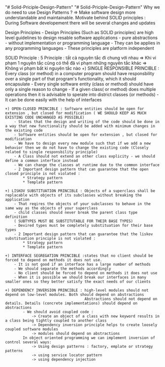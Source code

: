 "# Solid-Priciple-Design-Pattern" 
"# Solid-Priciple-Design-Pattern" 
Why we do need to use Design Patterns ? => Make software design more understandable and maintainable.
Motivate behind SOLID principles : During Software developement there will be several changes and updates  

Design Principles 
	- Design Principles (Such as SOLID principles) are high level guidelines to design resable software applications
	- pure abstractions - without implementation or programming language 
	- They can be applies in any programming languages
	- These principles are platform independent

SOLID Principle : 5 Principle : tất cả nguyên tắc đi chung với nhau => Khi vi phạm 1 nguyên tắc cũng có thể đã vi phạm những nguyên tắc khác => Không vi phạm bất kì nguyên tắc nào
	+) SINGLE RESPONSIBLE PRINCIBLE : Every class (or method) in a computer program should have responsbility over a single part of that program's functionality, which it should encapsulate
		- Every single software entity (class or method) should have only a single reason to change
		- If a given class( or method) does multiple operations then it is advisable to sperate into district classes (or methods)
		- It can be done easily with the help of interfaces
		
	+) OPEN-CLOSED PRINCIBLE : Software entities should be open for extension , but closed for modification ( WE SHOULD KEEP AS MUCH EXISTING CODE UNCHANGED AS POSSIBLE)
		- States that the design and writing of the code should be done in a way that new functionality should be added with minimum changes in the existing code
		- Software entities should be open for extension , but closed for modification
		- We have to design every new module such that if we add a new behavior then we do not have to change the existing code (Closely related to single responsbility principle)
		- A Class should not extend an other class explicity - we should define a common interface instead
		- We can change the classes at runtime due to the common interface
		- 2 Important design pattern that can guarantee that the open closed principle is not violated : 
			* Strategy pattern
			* Template pattern

	+) LISKOV SUBSTITUATION PRINCIBLE : Objects of a superclass shall be replacable with objects of its subclasses without breaking the application
		- That reqires the objects of your subclasses to behave in the same way as the objects of your superclass
		- child classes should never break the parent class type definition
		( SUBTYPES MUST BE SUBSTITUTABLE FOR THEIR BASE TYPES)
		- Devired types must be completely substituation for their base types
		- 2 Important design pattern that can guarantee that the liskov substituation principle is not violated : 
			* Strategy pattern
			* Template pattern
			
	+) INTERFACE SEGREGATION PRINCIBLE :states that no client should be forced to depend on methods it does not use.
		- It is not good if an interface has a large number of methods
		- We should separate the methods accordingly 
		- No client should be forced to depend on methods it does not use
		- When it is possible we should break our interfaces in many smaller ones so they better satisfy the exact needs of our clients
		
	+) DEPENDENCY INVERSION PRINCIBLE : high-level modules should not depend on low-level modules. Both should depend on abstractions
										Abstractions should not depend on details. Details (concrete implementations) should depend on abstractions
			- We should avoid coupled code :
				-> Create an object of a class with new keyword results in a class being tightly coupled to another class
				-> Dependency inversion principle helps to create loosely coupled software modules
				-> modules should depend on abstractions 
			In object oriented programming we can implement inversion of control several ways:
				-> Using design patterns : factory, emplate or strategy patterns
				-> using service locator pattern
				-> using dependency injection
